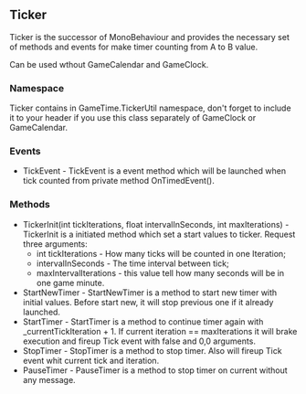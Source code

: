 ## Ticker

Ticker is the successor of MonoBehaviour and provides the necessary set of methods and events for make timer counting from A to B value.

Can be used wthout GameCalendar and GameClock.

### Namespace

Ticker contains in GameTime.TickerUtil namespace, don't forget to include it to your header if you use this class separately of GameClock or GameCalendar.

### Events

* TickEvent - TickEvent is a event method which will be launched when tick counted from private method OnTimedEvent().

### Methods

* TickerInit(int tickIterations, float intervalInSeconds, int maxIterations) - TickerInit is a initiated method which set a start values to ticker. Request three arguments:
  * int tickIterations - How many ticks will be counted in one Iteration;
  * intervalInSeconds - The time interval between tick;
  * maxIntervalIterations - this value tell how many seconds will be in one game minute.
* StartNewTimer - StartNewTimer is a method to start new timer with initial values. Before start new, it will stop previous one if it already launched.
* StartTimer - StartTimer is a method to continue timer again with _currentTickIteration + 1. If current iteration == maxIterations it will brake execution and fireup Tick event with false and 0,0 arguments.
* StopTimer -  StopTimer is a method to stop timer. Also will fireup Tick event whit current tick and iteration.
* PauseTimer - PauseTimer is a method to stop timer on current without any message.
